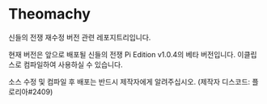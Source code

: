 # Theomachy
신들의 전쟁 재수정 버전 관련 레포지트리입니다.

현재 버전은 앞으로 배포될 신들의 전쟁 Pi Edition v1.0.4의 베타 버전입니다.
이클립스로 컴파일하여 사용하실 수 있습니다.

소스 수정 및 컴파일 후 배포는 반드시 제작자에게 알려주십시오.
(제작자 디스코드: 플로리아#2409)
